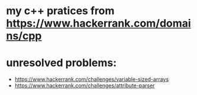 # my c++ pratices from https://www.hackerrank.com/domains/cpp
# unresolved problems:
* https://www.hackerrank.com/challenges/variable-sized-arrays
* https://www.hackerrank.com/challenges/attribute-parser
